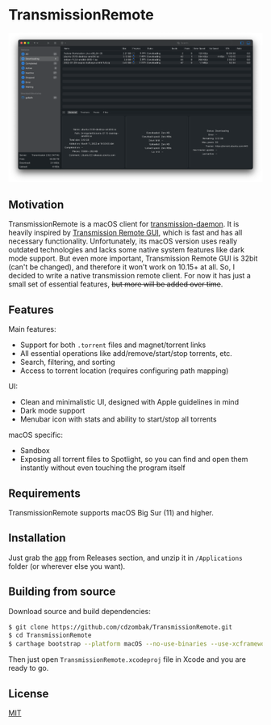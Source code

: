 # TransmissionRemote

![Main Window](Design/Screenshots/MainWindow-Dark.png)

## Motivation

TransmissionRemote is a macOS client for [transmission-daemon](https://transmissionbt.com). It is heavily inspired by [Transmission Remote GUI](https://github.com/transmission-remote-gui/transgui), which is fast and has all necessary functionality. Unfortunately, its macOS version uses really outdated technologies and lacks some native system features like dark mode support. But even more important, Transmission Remote GUI is 32bit (can't be changed), and therefore it won't work on 10.15+ at all. So, I decided to write a native transmission remote client. For now it has just a small set of essential features, ~~but more will be added over time~~.

## Features

Main features:

* Support for both `.torrent` files and magnet/torrent links
* All essential operations like add/remove/start/stop torrents, etc.
* Search, filtering, and sorting
* Access to torrent location (requires configuring path mapping)

UI:

* Clean and minimalistic UI, designed with Apple guidelines in mind
* Dark mode support
* Menubar icon with stats and ability to start/stop all torrents

macOS specific:

* Sandbox
* Exposing all torrent files to Spotlight, so you can find and open them instantly without even touching the program itself

## Requirements

TransmissionRemote supports macOS Big Sur (11) and higher.

## Installation

Just grab the [app](https://github.com/cdzombak/TransmissionRemote/releases/latest) from Releases section, and unzip it in `/Applications` folder (or wherever else you want).

## Building from source

Download source and build dependencies:

```bash
$ git clone https://github.com/cdzombak/TransmissionRemote.git
$ cd TransmissionRemote
$ carthage bootstrap --platform macOS --no-use-binaries --use-xcframeworks
```

Then just open `TransmissionRemote.xcodeproj` file in Xcode and you are ready to go.

## License

[MIT](LICENSE)
